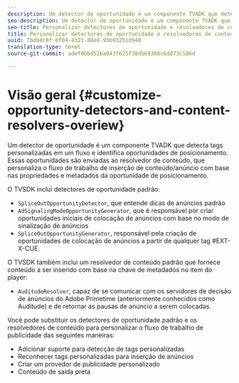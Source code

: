 ```yaml
---
description: Um detector de oportunidade é um componente TVADK que detecta tags personalizadas em um fluxo e identifica oportunidades de posicionamento. Essas oportunidades são enviadas ao resolvedor de conteúdo, que personaliza o fluxo de trabalho de inserção de conteúdo/anúncio com base nas propriedades e metadados da oportunidade de posicionamento.
seo-description: Um detector de oportunidade é um componente TVADK que detecta tags personalizadas em um fluxo e identifica oportunidades de posicionamento. Essas oportunidades são enviadas ao resolvedor de conteúdo, que personaliza o fluxo de trabalho de inserção de conteúdo/anúncio com base nas propriedades e metadados da oportunidade de posicionamento.
seo-title: Personalizar detectores de oportunidade e resolvedores de conteúdo
title: Personalizar detectores de oportunidade e resolvedores de conteúdo
uuid: 7bd04c8f-6f04-4321-88e8-9bb93251d940
translation-type: tm+mt
source-git-commit: adef0bbd52ba043f625f38db69366c6d873c586d

---
```



# Visão geral {#customize-opportunity-detectors-and-content-resolvers-overiew}

Um detector de oportunidade é um componente TVADK que detecta tags personalizadas em um fluxo e identifica oportunidades de posicionamento. Essas oportunidades são enviadas ao resolvedor de conteúdo, que personaliza o fluxo de trabalho de inserção de conteúdo/anúncio com base nas propriedades e metadados da oportunidade de posicionamento.

O TVSDK inclui detectores de oportunidade padrão:

* `SpliceOutOpportunityDetector`, que entende dicas de anúncios padrão
* `AdSignalingModeOpportunityGenerator`, que é responsável por criar oportunidades iniciais de colocação de anúncios com base no modo de sinalização de anúncios
* `SpliceOutOpportunityGenerator`, responsável pela criação de oportunidades de colocação de anúncios a partir de qualquer tag #EXT-X-CUE

O TVSDK também inclui um resolvedor de conteúdo padrão que fornece conteúdo a ser inserido com base na chave de metadados no item do player:

* `AuditudeResolver`, capaz de se comunicar com os servidores de decisão de anúncios do Adobe Primetime (anteriormente conhecidos como Auditude) e de retornar as pausas de anúncio a serem colocadas.

Você pode substituir os detectores de oportunidade padrão e os resolvedores de conteúdo para personalizar o fluxo de trabalho de publicidade das seguintes maneiras:

* Adicionar suporte para detecção de tags personalizadas
* Reconhecer tags personalizadas para inserção de anúncios
* Criar um provedor de publicidade personalizado
* Conteúdo de saída preta

